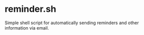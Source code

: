 # reminder.sh
Simple shell script for automatically sending reminders and other information via email.
